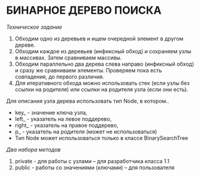 # БИНАРНОЕ ДЕРЕВО ПОИСКА

*Техническое задание*

1. Обходим одно из деревьев и ищем очередной элемент в другом дереве.
2. Обходим каждое из деревьев (инфиксный обход) и сохраняем узлы в массивах.
Затем сравниваем массивы.
3. Обходим параллельно два дерева слева направо (инфиксный обход) и сразу же
сравниваем элементы. Проверяем пока есть совпадения, до первого различия.
4. Для итеративного обхода можно использовать стек (если узлы без ссылки на родителя)
или ссылки на родителя узла (если они есть).

Для описания узла дерева использовать тип Node, в котором..
* key_ - значение ключа узла,
* left_ - указатель на левое поддерево,
* right_ - указатель на правое поддерево,
* p_ - указатель на родителя (может не использоваться)
* Тип Node может использоваться только в классе BinarySearchTree

*Два набора методов*
1. private - для работы с узлами – для разработчика класса 1.1
2. public - работы со значениями (ключами) – для пользователя
